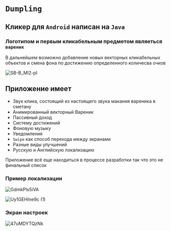 # `Dumpling`
## Кликер для `Android` написан на `Java`
### Логотипом и первым кликабельным предметом являеться `вареник` 

В дальнейшем возможно добавление новых векторных кликабельных объектов и смена фона по достижению определенного количесва очков

![SB-B_Ml2-pI](https://user-images.githubusercontent.com/55054000/124170158-c0942b80-daaf-11eb-9e19-64eed058b40d.jpg)

## Приложение имеет 
+ Звук клика, состоящий из настоящего звука макания вареника в сметану
+ Анимированный векторный Вареник
+ Пассивный доход
+ Систему достижений
+ Фоновую музыку
+ Уведомления
+ `Swipe` как способ перехода между экранами
+ Разные виды улучшений 
+ Русскую и Английскую локализацию

Приложение всё еще находиться в процессе разработки так что это не финальный список 



### Пример локализации

![GdmkPls5iVA](https://user-images.githubusercontent.com/55054000/124170544-3ac4b000-dab0-11eb-8615-9bfd3e0d7850.jpg)

![Uy1GEHIne9c (1)](https://user-images.githubusercontent.com/55054000/124170778-837c6900-dab0-11eb-913f-8b750a9a73bc.jpg)

### Экран настроек

![47uMDYTQzNk](https://user-images.githubusercontent.com/55054000/124171929-dacf0900-dab1-11eb-9e68-437dce9aa752.jpg)







